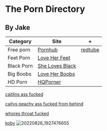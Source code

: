 # The Porn Directory
## By Jake

| Category  | Site | + |
| ------------- | ------------- | ------------- |
| Free porn  | [Pornhub](https://www.pornhub.com)  | [redtube](https://redtube.com)  |
| Feet Porn  | [Love Her Feet](https://www.loveherfeet.com)  |  |
| Black Porn | [She Loves Black](https://www.shelovesblack.com)  |  |
| Big Boobs | [Love Her Boobs](https://www.loveherboobs.com)  |  |
| HD Porn | [HQPorner](https://www.hqporner.com)  |  |


[caitlins ass fucked](https://github.com/Jake2210/Jake2210.github.io/assets/118492756/9eb82057-6309-46b8-9fe4-acfd0199b51d)

[caitys peachy ass fucked from behind](https://github.com/Jake2210/Jake2210.github.io/assets/118492756/34a006f3-d81a-45cb-8574-ed644d58c659)

[whores throat fucked](https://github.com/Jake2210/Jake2210.github.io/assets/118492756/b361517e-37d9-42aa-8cc8-65e7baa228c6)

[koby](https://github.com/Jake2210/Jake2210.github.io/assets/118492756/2da68c52-db3c-47af-8cd6-27f3c357c3c1)
![20220826_1927476655](https://github.com/Jake2210/Jake2210.github.io/assets/118492756/e71634cc-0fdc-4158-8b27-14792646e975)
